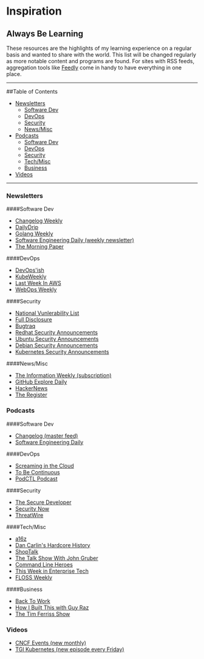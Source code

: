 # Inspiration

## Always Be Learning

These resources are the highlights of my learning experience on a regular basis and wanted to share with the world. This list will be changed regularly as more notable content and programs are found. For sites with RSS feeds, aggregation tools like [Feedly](feedly.com) come in handy to have everything in one place. 

---

##Table of Contents
* [Newsletters](#newsletters)
	* [Software Dev](#software-dev)
	* [DevOps](#devops)
	* [Security](#security)
	* [News/Misc](#news/misc)
* [Podcasts](#podcasts)
	* [Software Dev](#software-dev)
	* [DevOps](#devops)
	* [Security](#security)
	* [Tech/Misc](#tech/misc)
	* [Business](#business)
* [Videos](#videos)

---

### Newsletters

####Software Dev

* [Changelog Weekly](https://changelog.com/)
* [DailyDrip](https://www.dailydrip.com/weekly)
* [Golang Weekly](https://golangweekly.com/)
* [Software Engineering Daily (weekly newsletter)](https://softwareengineeringdaily.com/)
* [The Morning Paper](https://blog.acolyer.org/)

####DevOps

* [DevOps'ish](https://devopsish.com/)
* [KubeWeekly](https://kubeweekly.com/)
* [Last Week In AWS](https://lastweekinaws.com/)
* [WebOps Weekly](https://webopsweekly.com/)

####Security

* [National Vunlerability List](https://nvd.nist.gov/#)
* [Full Disclosure](http://seclists.org/fulldisclosure/)
* [Bugtraq](http://seclists.org/bugtraq/)
* [Redhat Security Announcements](https://www.redhat.com/mailman/listinfo/rhsa-announce)
* [Ubuntu Security Announcements](https://www.redhat.com/mailman/listinfo/rhsa-announce)
* [Debian Security Announcements](https://lists.debian.org/debian-security-announce/)
* [Kubernetes Security Announcements](https://groups.google.com/forum/#!forum/kubernetes-announce)

####News/Misc

* [The Information Weekly (subscription)](https://www.theinformation.com/)
* [GitHub Explore Daily](https://github.com/explore)
* [HackerNews](https://news.ycombinator.com/)
* [The Register](https://www.theregister.co.uk/devops/)



### Podcasts


####Software Dev

* [Changelog (master feed)](https://overcast.fm/itunes1164554936/changelog-master-feed)
* [Software Engineering Daily](https://overcast.fm/itunes1019576853/software-engineering-daily)

####DevOps

* [Screaming in the Cloud](https://overcast.fm/itunes1361244178/screaming-in-the-cloud)
* [To Be Continuous](https://overcast.fm/itunes1107185328/to-be-continuous)
* [PodCTL Podcast](https://blog.openshift.com/tag/podctl/)

####Security

* [The Secure Developer](https://overcast.fm/itunes1156317989/the-secure-developer)
* [Security Now](https://twit.tv/shows/security-now)
* [ThreatWire](https://www.hak5.org/shows/threatwire)

####Tech/Misc

* [a16z](https://overcast.fm/itunes842818711/a16z)
* [Dan Carlin's Hardcore History](https://overcast.fm/itunes173001861/dan-carlins-hardcore-history)
* [ShopTalk](https://overcast.fm/itunes493890455/shoptalk)
* [The Talk Show With John Gruber](https://overcast.fm/itunes528458508/the-talk-show-with-john-gruber)
* [Command Line Heroes](https://www.redhat.com/en/command-line-heroes)
* [This Week in Enterprise Tech](https://twit.tv/shows/this-week-in-enterprise-tech)
* [FLOSS Weekly](https://twit.tv/shows/floss-weekly)

####Business

* [Back To Work](https://overcast.fm/itunes415535037/back-to-work)
* [How I Built This with Guy Raz](https://overcast.fm/itunes1150510297/how-i-built-this-with-guy-raz)
* [The Tim Ferriss Show](https://tim.blog/podcast/)

### Videos

* [CNCF Events (new monthly)](https://www.cncf.io/events/)
* [TGI Kubernetes (new episode every Friday)](https://www.youtube.com/watch?v=9YYeE-bMWv8&list=PLvmPtYZtoXOENHJiAQc6HmV2jmuexKfrJ)
